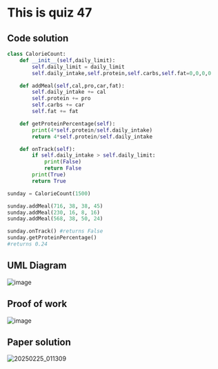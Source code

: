 # This is quiz 47

## Code solution
```.py
class CalorieCount:
    def __init__(self,daily_limit):
        self.daily_limit = daily_limit
        self.daily_intake,self.protein,self.carbs,self.fat=0,0,0,0

    def addMeal(self,cal,pro,car,fat):
        self.daily_intake += cal
        self.protein += pro
        self.carbs += car
        self.fat += fat

    def getProteinPercentage(self):
        print(4*self.protein/self.daily_intake)
        return 4*self.protein/self.daily_intake

    def onTrack(self):
        if self.daily_intake > self.daily_limit:
            print(False)
            return False
        print(True)
        return True

sunday = CalorieCount(1500)

sunday.addMeal(716, 38, 38, 45)
sunday.addMeal(230, 16, 8, 16)
sunday.addMeal(568, 38, 50, 24)

sunday.onTrack() #returns False
sunday.getProteinPercentage()
#returns 0.24
```

## UML Diagram
![image](https://github.com/user-attachments/assets/13bf2fe7-7ee5-42f3-acae-c50fdba8fcb7)

## Proof of work
![image](https://github.com/user-attachments/assets/38aea05d-ad58-42f5-b633-dd055883e25f)

## Paper solution
![20250225_011309](https://github.com/user-attachments/assets/2c02b683-d25b-4678-9ce6-5b6332b8fe7e)
